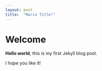 ```yaml
---
layout: post
title:  "Marco Title!"
---
```


# Welcome

**Hello world**, this is my first Jekyll blog post.

I hope you like it!
